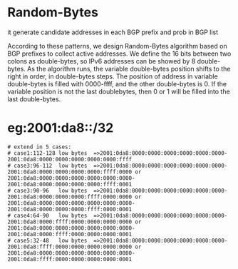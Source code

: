# Random-Bytes
it generate candidate addresses in each BGP prefix  and prob in BGP list

According to these patterns, we design Random-Bytes algorithm based on BGP prefixes to collect active addresses.
We define the 16 bits between two colons as double-bytes,
so IPv6 addresses can be showed by 8 double-bytes. As the
algorithm runs, the variable double-bytes position shifts to the right in order, in double-bytes steps. The position of address
in variable double-bytes is filled with 0000-ffff, and the other
double-bytes is 0. If the variable position is not the last doublebytes, then 0 or 1 will be filled into the last double-bytes.

# eg:2001:da8::/32
    # extend in 5 cases:
    # case1:112-128 low bytes  =>2001:0da8:0000:0000:0000:0000:0000:0000-2001:0da8:0000:0000:0000:0000:0000:ffff
    # case3:96-112  low bytes  =>2001:0da8:0000:0000:0000:0000:0000:0000-2001:0da8:0000:0000:0000:0000:ffff:0000 or 2001:0da8:0000:0000:0000:0000:0000:0000-2001:0da8:0000:0000:0000:0000:ffff:0001
    # case3:90-96   low bytes  =>2001:0da8:0000:0000:0000:0000:0000:0000-2001:0da8:0000:0000:0000:ffff:0000:0000 or 2001:0da8:0000:0000:0000:0000:0000:0000-2001:0da8:0000:0000:0000:ffff:0000:0001
    # case4:64-90   low bytes  =>2001:0da8:0000:0000:0000:0000:0000:0000-2001:0da8:0000:ffff:0000:0000:0000:0000 or 2001:0da8:0000:0000:0000:0000:0000:0000-2001:0da8:0000:ffff:0000:0000:0000:0001
    # case5:32-48   low bytes  =>2001:0da8:0000:0000:0000:0000:0000:0000-2001:0da8:ffff:0000:0000:0000:0000:0000 or 2001:0da8:0000:0000:0000:0000:0000:0000-2001:0da8:ffff:0000:0000:0000:0000:0001
